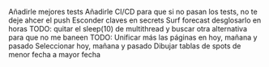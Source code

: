 Añadirle mejores tests
Añadirle CI/CD para que si no pasan los tests, no te deje ahcer el push
Esconder claves en secrets
Surf forecast desglosarlo en horas
TODO: quitar el sleep(10) de multithread y buscar otra alternativa para que no me baneen
TODO: Unificar más las páginas en hoy, mañana y pasado
Seleccionar hoy, mañana y pasado
Dibujar tablas de spots de menor fecha a mayor fecha